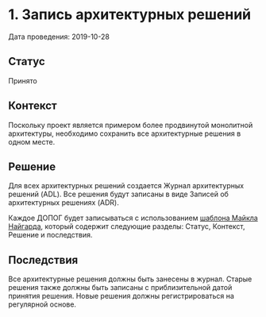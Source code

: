 # 1. Запись архитектурных решений

Дата проведения: 2019-10-28

## Статус

Принято

## Контекст

Поскольку проект является примером более продвинутой монолитной архитектуры, необходимо сохранить все архитектурные решения в одном месте.

## Решение

Для всех архитектурных решений создается Журнал архитектурных решений (ADL). Все решения будут записаны в виде Записей об архитектурных решениях (ADR).

Каждое ДОПОГ будет записываться с использованием [шаблона Майкла Найгарда](http://thinkrelevance.com/blog/2011/11/15/documenting-architecture-decisions ), который содержит следующие разделы: Статус, Контекст, Решение и последствия.

## Последствия

Все архитектурные решения должны быть занесены в журнал. Старые решения также должны быть записаны с приблизительной датой принятия решения. Новые решения должны регистрироваться на регулярной основе.
